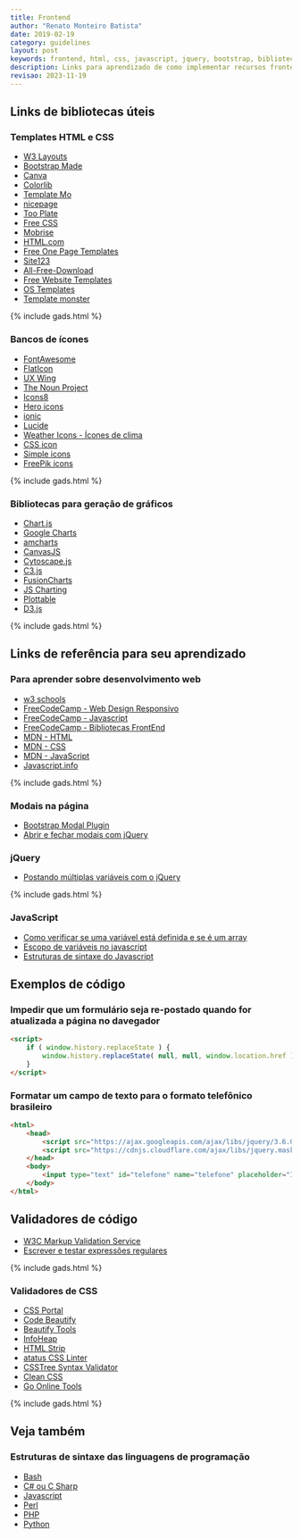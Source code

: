 ```yaml
---
title: Frontend
author: "Renato Monteiro Batista"
date: 2019-02-19
category: guidelines
layout: post
keywords: frontend, html, css, javascript, jquery, bootstrap, bibliotecas, templates
description: Links para aprendizado de como implementar recursos frontend
revisao: 2023-11-19
---
```


## Links de bibliotecas úteis

### Templates HTML e CSS

* [W3 Layouts](https://w3layouts.com/)
* [Bootstrap Made](https://bootstrapmade.com/free-website-templates/)
* [Canva](https://www.canva.com/website-builder/templates/)
* [Colorlib](https://colorlib.com/wp/templates/)
* [Template Mo](https://templatemo.com/)
* [nicepage](https://nicepage.com/)
* [Too Plate](https://www.tooplate.com/)
* [Free CSS](https://www.free-css.com/)
* [Mobrise](https://mobirise.com/)
* [HTML.com](https://html.com/)
* [Free One Page Templates](https://onepagelove.com/templates/free-templates)
* [Site123](https://www.site123.com/website-templates)
* [All-Free-Download](https://all-free-download.com/free-website-templates/)
* [Free Website Templates](https://freewebsitetemplates.com/)
* [OS Templates](https://www.os-templates.com/free-website-templates)
* [Template monster](https://www.templatemonster.com/free-website-templates/)

{% include gads.html %}

### Bancos de ícones

* [FontAwesome](https://fontawesome.com/)
* [FlatIcon](https://www.flaticon.com/)
* [UX Wing](https://uxwing.com/)
* [The Noun Project](https://thenounproject.com/)
* [Icons8](https://icons8.com/)
* [Hero icons](https://heroicons.com/)
* [ionic](https://ionic.io/ionicons)
* [Lucide](https://lucide.dev/)
* [Weather Icons - Ícones de clima](https://erikflowers.github.io/weather-icons/)
* [CSS icon](https://cssicon.space/)
* [Simple icons](https://simpleicons.org/)
* [FreePik icons](https://www.freepik.com/icons)

{% include gads.html %}

### Bibliotecas para geração de gráficos

* [Chart.js](https://www.chartjs.org/)
* [Google Charts](https://developers.google.com/chart)
* [amcharts](https://www.amcharts.com/)
* [CanvasJS](https://canvasjs.com/)
* [Cytoscape.js](https://js.cytoscape.org/)
* [C3.js](https://c3js.org/)
* [FusionCharts](https://developers.google.com/chart)
* [JS Charting](https://jscharting.com/)
* [Plottable](http://plottablejs.org/)
* [D3.js](https://d3js.org/)

{% include gads.html %}

## Links de referência para seu aprendizado

### Para aprender sobre desenvolvimento web

* [w3 schools](https://www.w3schools.com/)
* [FreeCodeCamp - Web Design Responsivo](https://www.freecodecamp.org/learn/2022/responsive-web-design/)
* [FreeCodeCamp - Javascript](https://www.freecodecamp.org/learn/javascript-algorithms-and-data-structures/)
* [FreeCodeCamp - Bibliotecas FrontEnd](https://www.freecodecamp.org/learn/front-end-development-libraries/)
* [MDN - HTML](https://developer.mozilla.org/pt-BR/docs/Web/HTML)
* [MDN - CSS](https://developer.mozilla.org/pt-BR/docs/Web/CSS)
* [MDN - JavaScript](https://developer.mozilla.org/pt-BR/docs/Web/JavaScript)
* [Javascript.info](https://javascript.info/)

{% include gads.html %}

### Modais na página

* [Bootstrap Modal Plugin](https://www.w3schools.com/bootstrap/bootstrap\_modal.asp)
* [Abrir e fechar modais com jQuery](https://pt.stackoverflow.com/questions/11024/como-abrir-e-fechar-modals-com-jquery)

### jQuery

* [Postando múltiplas variáveis com o jQuery](https://stackoverflow.com/questions/11437086/jquery-post-multiple-variables)

{% include gads.html %}

### JavaScript

* [Como verificar se uma variável está definida e se é um array](https://stackoverflow.com/questions/1961528/how-to-check-if-an-array-exist-if-not-create-it-in-javascript)
* [Escopo de variáveis no javascript](https://www.w3schools.com/js/js\_scope.asp)
* [Estruturas de sintaxe do Javascript](/ajuda/guidelines/sintaxe-programacao/javascript)

## Exemplos de código

### Impedir que um formulário seja re-postado quando for atualizada a página no davegador

```html
<script>
    if ( window.history.replaceState ) {
        window.history.replaceState( null, null, window.location.href );
    }
</script>
```

### Formatar um campo de texto para o formato telefônico brasileiro

```html
<html>
    <head>
        <script src="https://ajax.googleapis.com/ajax/libs/jquery/3.6.0/jquery.min.js"></script>
        <script src="https://cdnjs.cloudflare.com/ajax/libs/jquery.mask/1.14.10/jquery.mask.js"></script>
    </head>
    <body>
        <input type="text" id="telefone" name="telefone" placeholder="Informe o seu telefone" onclick="this.select();" size="30" maxlength="15" onkeypress="$(this).mask('(00) 00000-0000')" autocomplete="off" required>
    </body>
</html>
```

## Validadores de código

* [W3C Markup Validation Service](https://validator.w3.org/)
* [Escrever e testar expressões regulares](https://regex101.com/)

{% include gads.html %}

### Validadores de CSS

* [CSS Portal](https://www.cssportal.com/css-validator/)
* [Code Beautify](https://codebeautify.org/cssvalidate)
* [Beautify Tools](https://beautifytools.com/css-validator.php)
* [InfoHeap](https://infoheap.com/css-lint-online/)
* [HTML Strip](https://www.htmlstrip.com/css-validator)
* [atatus CSS Linter](https://www.atatus.com/tools/css-lint)
* [CSSTree Syntax Validator](https://csstree.github.io/docs/validator.html)
* [Clean CSS](https://www.cleancss.com/css-beautify/)
* [Go Online Tools](https://goonlinetools.com/css-validator/)

{% include gads.html %}

## Veja também

### Estruturas de sintaxe das linguagens de programação

* [Bash](/ajuda/guidelines/sintaxe-programacao/bash)
* [C# ou C Sharp](/ajuda/guidelines/sintaxe-programacao/csharp)
* [Javascript](/ajuda/guidelines/sintaxe-programacao/javascript)
* [Perl](/ajuda/guidelines/sintaxe-programacao/perl)
* [PHP](/ajuda/guidelines/sintaxe-programacao/php)
* [Python](/ajuda/guidelines/sintaxe-programacao/python)
